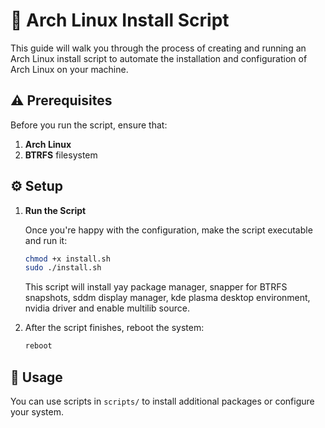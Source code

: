 # 🐧 Arch Linux Install Script

This guide will walk you through the process of creating and running an Arch Linux install script to automate the installation and configuration of Arch Linux on your machine.

## ⚠️ Prerequisites

Before you run the script, ensure that:

1. **Arch Linux**
2. **BTRFS** filesystem

## ⚙️ Setup

1. **Run the Script**

    Once you're happy with the configuration, make the script executable and run it:

    ```bash
    chmod +x install.sh
    sudo ./install.sh
    ```

    This script will install yay package manager, snapper for BTRFS snapshots, sddm display manager, kde plasma desktop environment, nvidia driver and enable multilib source.

2. After the script finishes, reboot the system:

    ```bash
    reboot
    ```

## 🌟 Usage

You can use scripts in `scripts/` to install additional packages or configure your system.